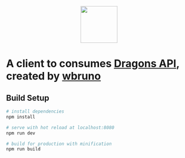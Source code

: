 <div align="center">
    <img  width="100" src="http://www.vuejs-brasil.com.br/content/images/2016/06/logo.png"/>
</div>
<h1>A client to consumes <a href="https://dragons-api.herokuapp.com/">Dragons API</a>, created by <a href="https://github.com/wbruno/dragons-api">wbruno</a>  </h1>

## Build Setup

``` bash
# install dependencies
npm install

# serve with hot reload at localhost:8080
npm run dev

# build for production with minification
npm run build
```
